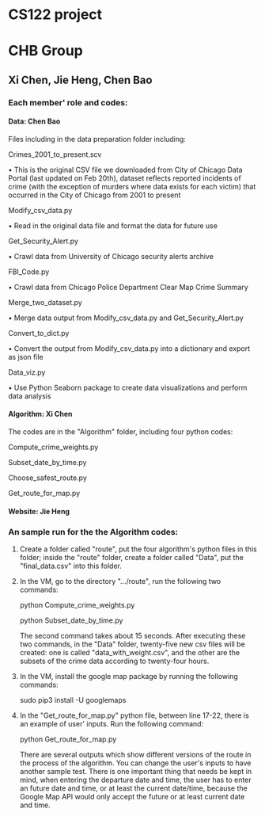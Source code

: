 # CS122 project
# CHB Group
## Xi Chen, Jie Heng, Chen Bao


### Each member' role and codes:

####  Data: Chen Bao

Files including in the data preparation folder including:

Crimes_2001_to_present.scv

•	This is the original CSV file we downloaded from City of Chicago Data Portal (last updated on Feb 20th), dataset reflects reported incidents of crime (with the exception of murders where data exists for each victim) that occurred in the City of Chicago from 2001 to present

Modify_csv_data.py 

•	Read in the original data file and format the data for future use

Get_Security_Alert.py 

•	Crawl data from University of Chicago security alerts archive

FBI_Code.py

•	Crawl data from Chicago Police Department Clear Map Crime Summary 

Merge_two_dataset.py 

•	Merge data output from Modify_csv_data.py and Get_Security_Alert.py 

Convert_to_dict.py

•	Convert the output from Modify_csv_data.py into a dictionary and export as json file

Data_viz.py 

•	Use Python Seaborn package to create data visualizations and perform data analysis 


####  Algorithm: Xi Chen
   
   The codes are in the "Algorithm" folder, including four python codes:
   
   Compute_crime_weights.py
   
   Subset_date_by_time.py
   
   Choose_safest_route.py
   
   Get_route_for_map.py
   

#### Website: Jie Heng







### An sample run for the the Algorithm codes:

1. Create a folder called "route", put the four algorithm's python files in this folder; inside the "route" folder, create a folder called "Data", put the "final_data.csv" into this folder.

2. In the VM, go to the directory ".../route", run the following two commands:
   
   python Compute_crime_weights.py
   
   python Subset_date_by_time.py
   
   The second command takes about 15 seconds. After executing these two commands, in the "Data" folder, twenty-five new csv files will be created: one is called "data_with_weight.csv", and the other are the subsets of the crime data according to twenty-four hours.

3. In the VM, install the google map package by running the following commands:

   sudo pip3 install -U googlemaps
   
4. In the "Get_route_for_map.py" python file, between line 17-22, there is an example of user' inputs. Run the following command:

   python Get_route_for_map.py
   
   There are several outputs which show different versions of the route in the process of the algorithm. You can change the user's inputs to have another sample test. There is one important thing that needs be kept in mind, when entering the departure date and time, the user has to enter an future date and time, or at least the current date/time, because the Google Map API would only accept the future or at least current date and time. 
   
   
